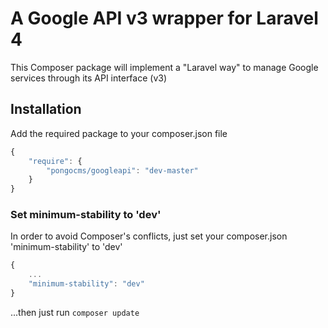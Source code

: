 # A Google API v3 wrapper for Laravel 4

This Composer package will implement a "Laravel way" to manage Google services through its API interface (v3)

## Installation

Add the required package to your composer.json file

```js
{
    "require": {
		"pongocms/googleapi": "dev-master"
	}
}
```

### Set minimum-stability to 'dev'

In order to avoid Composer's conflicts, just set your composer.json 'minimum-stability' to 'dev'

```js
{
	...
    "minimum-stability": "dev"
}
```

...then just run `composer update`